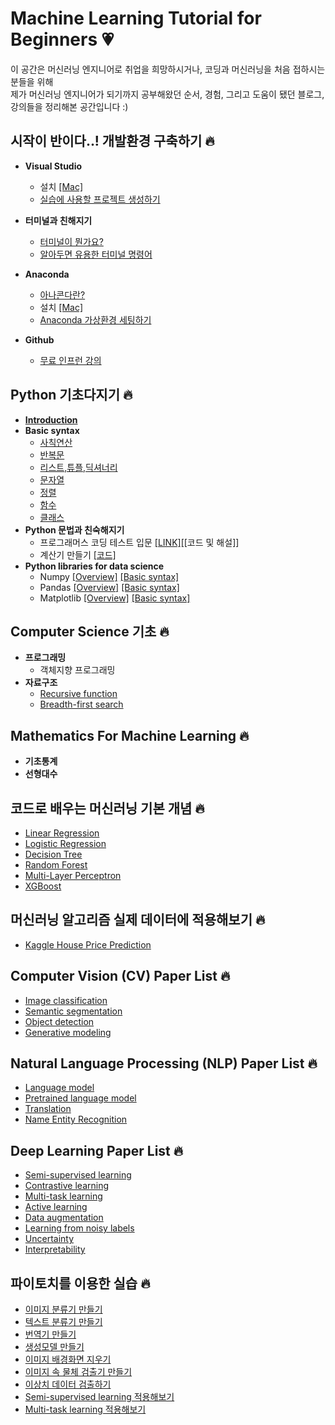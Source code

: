 # Machine Learning Tutorial for Beginners :heartpulse:

이 공간은 머신러닝 엔지니어로 취업을 희망하시거나, 코딩과 머신러닝을 처음 접하시는 분들을 위해   
제가 머신러닝 엔지니어가 되기까지 공부해왔던 순서, 경험, 그리고 도움이 됐던 블로그, 강의들을 정리해본 공간입니다 :)  


## 시작이 반이다..! 개발환경 구축하기 :fire:
* **Visual Studio** 
  * 설치 [[Mac]](https://www.lainyzine.com/ko/article/how-to-install-visual-studio-code-on-macos/)
  * [실습에 사용할 프로젝트 생성하기](/setup/visual_studio/README.md)
  
* **터미널과 친해지기**
  * [터미널이 뭔가요?](/setup/terminul_intro/README.md)
  * [알아두면 유용한 터미널 명령어](/setup/terminul_collection/README.md)
  
* **Anaconda** 
  * [아나콘다란?](/setup/conda_intro/README.md)
  * 설치 [[Mac]](https://jsikim1.tistory.com/186)
  * [Anaconda 가상환경 세팅하기](/setup/conda/README.md)

* **Github**
  * [무료 인프런 강의](https://www.inflearn.com/course/git-and-github#curriculum)



## Python 기초다지기 :fire:
* **[Introduction](/grammer/intro/README.md)**
* **Basic syntax**
  * [사칙연산](/grammer/operations/README.md)
  * [반복문](/grammer/loop/README.md)
  * [리스트,튜플,딕셔너리](/grammer/data_type/README.md)
  * [문자열](/grammer/string/README.md)
  * [정렬](/grammer/sorting/README.md)
  * [함수](/grammer/function/README.md)
  * [클래스](/grammer/class/README.md)
* **Python 문법과 친숙해지기**
  * 프로그래머스 코딩 테스트 입문 [[LINK]](https://school.programmers.co.kr/learn/challenges/beginner?order=acceptance_desc&page=1&languages=python3)[[코드 및 해설]]
  * 계산기 만들기 [[코드]](/grammer/examples/calculator.ipynb)
* **Python libraries for data science**
  * Numpy [[Overview]](/numpy/basic/README.md) [[Basic syntax]](/numpy/syntax/README.md)
  * Pandas [[Overview]](/pandas/basic/README.md) [[Basic syntax]](/pandas/syntax/README.md)
  * Matplotlib [[Overview]](/matplotlib/basic/README.md) [[Basic syntax]](/matplotlib/syntax/README.md)

## Computer Science 기초 :fire:
* **프로그래밍**
  * 객체지향 프로그래밍
* **자료구조**
  * [Recursive function](/coding_test/recursive/README.md)
  * [Breadth-first search ](/coding_test/bfs/README.md)
  
## Mathematics For Machine Learning :fire:
* **기초통계**
* **선형대수**


## 코드로 배우는 머신러닝 기본 개념 :fire:
* [Linear Regression](/ml_code/logistic_regression/README.md)
* [Logistic Regression](/ml_code/logistic_classification/README.md)
* [Decision Tree](/ml_code/decision_tree/README.md)
* [Random Forest](/ml_code/random_forest/README.md)
* [Multi-Layer Perceptron](/ml_code/mlp/README.md)
* [XGBoost](/ml_code/xgboost/README.md)

## 머신러닝 알고리즘 실제 데이터에 적용해보기 :fire:
* [Kaggle House Price Prediction](/kaggle/house_price_prediction/README.md)

## Computer Vision (CV) Paper List :fire:
* [Image classification](/paper/classification/README.md)
* [Semantic segmentation](/paper/segmentation/README.md)
* [Object detection](/paper/object_detection/README.md)
* [Generative modeling](/paper/generative_modeling/README.md)

## Natural Language Processing (NLP) Paper List :fire:
* [Language model](/paper/lm/README.md)
* [Pretrained language model](/paper/plm/README.md)
* [Translation](/paper/translation/README.md)
* [Name Entity Recognition](/paper/ner/README.md)

## Deep Learning Paper List :fire:
* [Semi-supervised learning](/paper/semi_supervised_learning/README.md)
* [Contrastive learning](/paper/contrastive_learning/README.md)
* [Multi-task learning](/paper/multi_task_learning/README.md)
* [Active learning](/paper/active_learning/README.md)
* [Data augmentation](/paper/data_augmentation/README.md)
* [Learning from noisy labels](/paper/noisy_labels/README.md)
* [Uncertainty](/paper/uncertainty/README.md)
* [Interpretability](/paper/interpretability/README.md)

## 파이토치를 이용한 실습 :fire:
* [이미지 분류기 만들기](/torch_example/image_classifier/README.md)
* [텍스트 분류기 만들기](/torch_example/image_classifier/README.md)
* [번역기 만들기](/torch_example/image_classifier/README.md)
* [생성모델 만들기](/torch_example/image_classifier/README.md)
* [이미지 배경화면 지우기](/torch_example/image_classifier/README.md)
* [이미지 속 물체 검출기 만들기](/torch_example/image_classifier/README.md)
* [이상치 데이터 검출하기](/torch_example/image_classifier/README.md)
* [Semi-supervised learning 적용해보기](/torch_example/image_classifier/README.md)
* [Multi-task learning 적용해보기](/torch_example/image_classifier/README.md)


